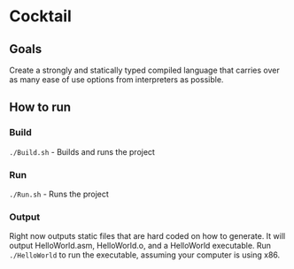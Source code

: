 # Cocktail


## Goals
Create a strongly and statically typed compiled language that carries over as many ease of use options from interpreters as possible.


## How to run
### Build
<code>./Build.sh</code> - Builds and runs the project

### Run
<code>./Run.sh</code> - Runs the project

### Output
Right now outputs static files that are hard coded on how to generate. It will output HelloWorld.asm, HelloWorld.o, and a HelloWorld executable. Run <code>./HelloWorld</code> to run the executable, assuming your computer is using x86.
